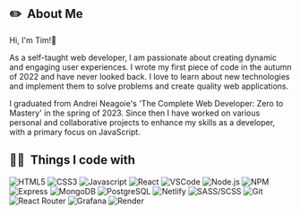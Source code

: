 <h2>✏️ &nbsp;About Me</h2>

Hi, I'm Tim!👋

As a self-taught web developer, I am passionate about creating dynamic and engaging user experiences. I wrote my first piece of code in the autumn of 2022 and have never looked back. I love to learn about new technologies and implement them to solve problems and create quality web applications.

I graduated from Andrei Neagoie's 'The Complete Web Developer: Zero to Mastery' in the spring of 2023. Since then I have worked on various personal and collaborative projects to enhance my skills as a developer, with a primary focus on JavaScript.

<h2>👨‍💻 &nbsp;Things I code with</h2>
<p>
  <img alt="HTML5" src="https://img.shields.io/badge/-HTML5-E34F26?style=flat-square&logo=html5&logoColor=white" />
  <img alt="CSS3" src="https://img.shields.io/badge/-CSS3-1572B6?style=flat-square&logo=visual%20studio%20code&logoColor=white" />
  <img alt="Javascript" src="https://img.shields.io/badge/-JavaScript-F7DF1E?style=flat-square&logo=javascript&logoColor=black" />
  <img alt="React" src="https://img.shields.io/badge/-React-45b8d8?style=flat-square&logo=react&logoColor=white" />
  <img alt="VSCode" src="https://img.shields.io/badge/-Visual_Studio_Code-0078D4?style=flat-square&logo=visual%20studio%20code&logoColor=white" />
  <img alt="Node.js" src="https://img.shields.io/badge/Node.js-white?style=flat-square&logo=Node.js&logoColor=#339933" />
  <img alt="NPM" src="https://img.shields.io/badge/NPM-%23CB3837?style=flat-square&logo=npm&logoColor=white" />
  <img alt="Express" src="https://img.shields.io/badge/Express-grey?style=flat-square&logo=Express&logoColor=blue" />
  <img alt="MongoDB" src="https://img.shields.io/badge/MongoDB-black?style=flat-square&logo=MongoDB&logoColor=green" />
  <img alt="PostgreSQL" src="https://img.shields.io/badge/PostgreSQL-blue?style=flat-square&logo=PostgreSQL&logoColor=white" />
  <img alt="Netlify" src="https://img.shields.io/badge/-Netlify-00C7B7?style=flat-square&logo=netlify&logoColor=white" />
  <img alt="SASS/SCSS" src="https://img.shields.io/badge/-SASS/SCSS-CC6699?style=flat-square&logo=sass&logoColor=white" />
  <img alt="Git" src="https://img.shields.io/badge/-Git-F05032?style=flat-square&logo=git&logoColor=white" />
  <img alt="React Router" src="https://img.shields.io/badge/-React_Router-CA4245?style=flat-square&logo=react-router&logoColor=white" />
  <img alt="Grafana" src="https://img.shields.io/badge/Grafana-%23F46800?style=flat-square&logo=Grafana&logoColor=white" />
  <img alt="Render" src="https://img.shields.io/badge/Render-%2346E3B7?style=flat-square&logo=render&logoColor=white" />
</p>
